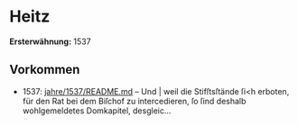 # Heitz

**Ersterwähnung:** 1537

## Vorkommen
- 1537: [jahre/1537/README.md](../jahre/1537/README.md) – Und |
weil die Stifſtsſtände ſi<h erboten, für den Rat bei dem
Biſchof zu intercedieren, ſo ſind deshalb wohlgemeldetes
Domkapitel, desgleic...
